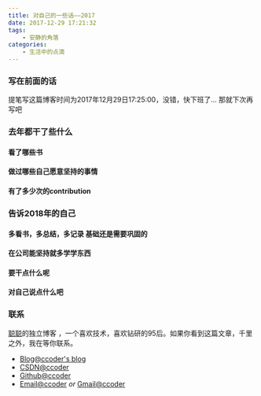 ```yaml
---
title: 对自己的一些话——2017
date: 2017-12-29 17:21:32
tags: 
    - 安静的角落
categories: 
    - 生活中的点滴
---
```


### 写在前面的话

提笔写这篇博客时间为2017年12月29日17:25:00，没错，快下班了... 那就下次再写吧


### 去年都干了些什么

#### 看了哪些书

#### 做过哪些自己愿意坚持的事情

#### 有了多少次的contribution

### 告诉2018年的自己

#### 多看书，多总结，多记录 基础还是需要巩固的

#### 在公司能坚持就多学学东西

#### 要干点什么呢

#### 对自己说点什么吧

### 联系

[聪聪](https://ccoder.cc/)的独立博客 ，一个喜欢技术，喜欢钻研的95后。如果你看到这篇文章，千里之外，我在等你联系。

- [Blog@ccoder's blog](https://ccoder.cc/)
- [CSDN@ccoder](http://blog.csdn.net/chencong3139)
- [Github@ccoder](https://github.com/chencong-plan)
- [Email@ccoder](mailto:admin@ccoder.top) *or* [Gmail@ccoder](mailto:chencong3139@gmail.com)
